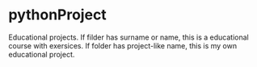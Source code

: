 # pythonProject
Educational projects. 
If filder has surname or name, this is a educational course with exersices.
If folder has project-like name, this is my own educational project.
